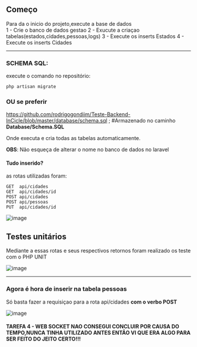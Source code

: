 Começo
---

Para da o inicio do projeto,execute a base de dados<br>
1 - Crie o banco de dados gestao
2 - Exucute a criaçao tabelas(estados,cidades,pessoas,logs)
3 - Execute os inserts Estados
4 - Execute os inserts Cidades

---
### SCHEMA SQL: 
execute o comando no repositório: 
```bash
php artisan migrate
```
 
<h3>OU se preferir</h3>

 https://github.com/rodrigogondiim/Teste-Backend-InCicle/blob/master/database/schema.sql
;
#Armazenado no caminho <b>Database/Schema.SQL</b>

Onde executa e cria todas as tabelas automaticamente.

<b>OBS</b>: Não esqueça de alterar o nome no banco de dados no laravel

<h4>Tudo inserido?</h4>

as rotas utilizadas foram:
```
GET  api/cidades       
GET  api/cidades/id    
POST api/cidades
POST api/pessoas
PUT  api/cidades/id    
```

![image](https://user-images.githubusercontent.com/99778340/155343894-8f06e55c-ee07-4d27-b947-cc7e14cb2672.png)

## Testes unitários
Mediante a essas rotas e seus respectivos retornos
foram realizado os teste com o PHP UNIT

![image](https://user-images.githubusercontent.com/99778340/155345511-49bf106d-bc7e-4840-9446-c7a2574a2a5e.png)


---
<h3>Agora é hora de inserir na tabela pessoas</h3>

Só basta fazer a requisiçao para a rota api/cidades **com o verbo POST**

![image](https://user-images.githubusercontent.com/99778340/155353472-bfb9eedb-74ba-4865-96da-d979e3876dc8.png)


<h4>TAREFA 4 - WEB SOCKET NAO CONSEGUI CONCLUIR POR CAUSA DO TEMPO,NUNCA TINHA UTILIZADO ANTES ENTÃO VI QUE ERA ALGO PARA SER FEITO DO JEITO CERTO!!!</h4>
